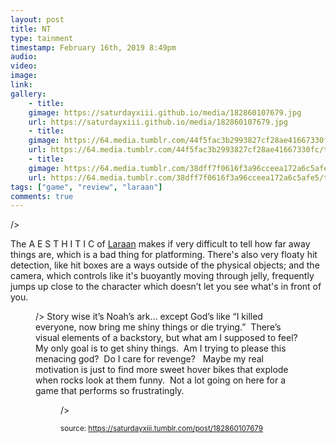 ```yaml
---
layout: post
title: NT
type: tainment
timestamp: February 16th, 2019 8:49pm
audio: 
video: 
image: 
link: 
gallery:
	- title: 
	gimage: https://saturdayxiii.github.io/media/182860107679.jpg
	url: https://saturdayxiii.github.io/media/182860107679.jpg
	- title: 
	gimage: https://64.media.tumblr.com/44f5fac3b2993827cf28ae41667330fc/tumblr_inline_pn1yntEaV31rnrp45_540.gif
	url: https://64.media.tumblr.com/44f5fac3b2993827cf28ae41667330fc/tumblr_inline_pn1yntEaV31rnrp45_540.gif
	- title: 
	gimage: https://64.media.tumblr.com/38dff7f0616f3a96cceea172a6c5afe5/tumblr_inline_pn1yutYMAs1rnrp45_540.gif
	url: https://64.media.tumblr.com/38dff7f0616f3a96cceea172a6c5afe5/tumblr_inline_pn1yutYMAs1rnrp45_540.gif
tags: ["game", "review", "laraan"]
comments: true
---
```

/>

The A E S T H I T I C of <a href="https://store.steampowered.com/app/493710/Laraan/" target="_blank">Laraan</a> makes if very difficult to tell how far away things are, which is a bad thing for platforming. There's also very floaty hit detection, like hit boxes are a ways outside of the physical objects; and the camera, which controls like it's buoyantly moving through jelly, frequently jumps up close to the character which doesn’t let you see what's in front of you. 
<figure data-orig-width="500" data-orig-height="339" class="tmblr-full">/>
Story wise it’s Noah’s ark&hellip; except God’s like “I killed everyone, now bring me shiny things or die trying.”  There’s visual elements of a backstory, but what am I supposed to feel?  My only goal is to get shiny things.  Am I trying to please this menacing god?
  Do I care for revenge?
  Maybe my real motivation is just to find more sweet hover bikes that explode when rocks look at them funny.  Not a lot going on here for a game that performs so frustratingly.
<br/>
<figure data-orig-width="500" data-orig-height="400" class="tmblr-full">/> 
  
<small>source: https://saturdayxiii.tumblr.com/post/182860107679</small>